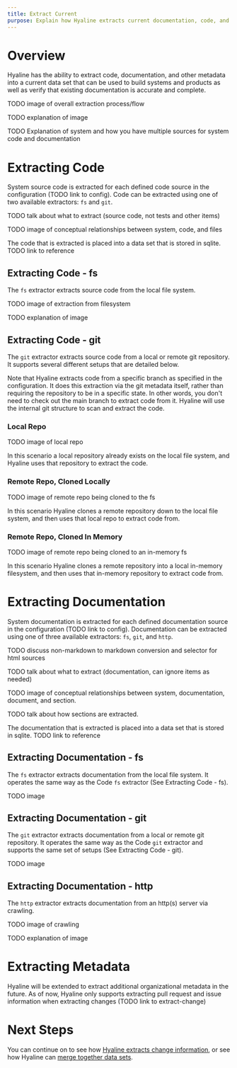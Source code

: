 ```yaml
---
title: Extract Current
purpose: Explain how Hyaline extracts current documentation, code, and other metadata
---
```

# Overview
Hyaline has the ability to extract code, documentation, and other metadata into a current data set that can be used to build systems and products as well as verify that existing documentation is accurate and complete.

TODO image of overall extraction process/flow

TODO explanation of image

TODO Explanation of system and how you have multiple sources for system code and documentation

# Extracting Code
System source code is extracted for each defined code source in the configuration (TODO link to config). Code can be extracted using one of two available extractors: `fs` and `git`.

TODO talk about what to extract (source code, not tests and other items)

TODO image of conceptual relationships between system, code, and files

The code that is extracted is placed into a data set that is stored in sqlite. TODO link to reference

## Extracting Code - fs
The `fs` extractor extracts source code from the local file system.

TODO image of extraction from filesystem

TODO explanation of image

## Extracting Code - git
The `git` extractor extracts source code from a local or remote git repository. It supports several different setups that are detailed below.

Note that Hyaline extracts code from a specific branch as specified in the configuration. It does this extraction via the git metadata itself, rather than requiring the repository to be in a specific state. In other words, you don't need to check out the main branch to extract code from it. Hyaline will use the internal git structure to scan and extract the code. 

### Local Repo
TODO image of local repo

In this scenario a local repository already exists on the local file system, and Hyaline uses that repository to extract the code.

### Remote Repo, Cloned Locally
TODO image of remote repo being cloned to the fs

In this scenario Hyaline clones a remote repository down to the local file system, and then uses that local repo to extract code from. 

### Remote Repo, Cloned In Memory
TODO image of remote repo being cloned to an in-memory fs

In this scenario Hyaline clones a remote repository into a local in-memory filesystem, and then uses that in-memory repository to extract code from.

# Extracting Documentation
System documentation is extracted for each defined documentation source in the configuration (TODO link to config). Documentation can be extracted using one of three available extractors: `fs`, `git`, and `http`.

TODO discuss non-markdown to markdown conversion and selector for html sources

TODO talk about what to extract (documentation, can ignore items as needed)

TODO image of conceptual relationships between system, documentation, document, and section.

TODO talk about how sections are extracted.

The documentation that is extracted is placed into a data set that is stored in sqlite. TODO link to reference

## Extracting Documentation - fs
The `fs` extractor extracts documentation from the local file system. It operates the same way as the Code `fs` extractor (See Extracting Code - fs).

TODO image 

## Extracting Documentation - git
The `git` extractor extracts documentation from a local or remote git repository. It operates the same way as the Code `git` extractor and supports the same set of setups (See Extracting Code - git).

TODO image 

## Extracting Documentation - http
The `http` extractor extracts documentation from an http(s) server via crawling.

TODO image of crawling

TODO explanation of image

# Extracting Metadata
Hyaline will be extended to extract additional organizational metadata in the future. As of now, Hyaline only supports extracting pull request and issue information when extracting changes (TODO link to extract-change)

# Next Steps
You can continue on to see how [Hyaline extracts change information](./extract-change.md), or see how Hyaline can [merge together data sets](./merge.md).